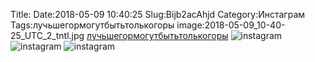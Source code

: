 Title:
Date:2018-05-09 10:40:25
Slug:Bijb2acAhjd
Category:Инстаграм
Tags:лучьшегормогутбытьтолькогоры
image:2018-05-09_10-40-25_UTC_2_tntl.jpg
[лучьшегормогутбытьтолькогоры]({tag}лучьшегормогутбытьтолькогоры)
![instagram]({attach}images/2018-05-09_10-40-25_UTC_2.jpg)
![instagram]({attach}images/2018-05-09_10-40-25_UTC_3.jpg)
![instagram]({attach}images/2018-05-09_10-40-25_UTC_1.jpg)

